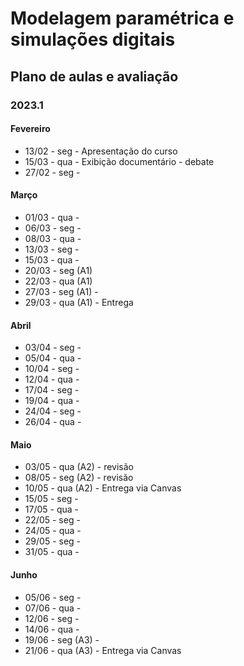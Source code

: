 # Modelagem paramétrica e simulações digitais

## Plano de aulas e avaliação
### 2023.1

#### Fevereiro

* 13/02 - seg - Apresentação do curso
* 15/03 - qua - Exibição documentário - debate
* 27/02 - seg - 


#### Março

* 01/03 - qua -
* 06/03 - seg - 
* 08/03 - qua -
* 13/03 - seg - 
* 15/03 - qua -
* 20/03 - seg (A1)
* 22/03 - qua (A1) 
* 27/03 - seg (A1) - 
* 29/03 - qua (A1) - Entrega

  

#### Abril

* 03/04 - seg - 
* 05/04 - qua -
* 10/04 - seg - 
* 12/04 - qua - 
* 17/04 - seg - 
* 19/04 - qua -
* 24/04 - seg -
* 26/04 - qua -


#### Maio

* 03/05 - qua (A2) - revisão
* 08/05 - seg (A2) - revisão
* 10/05 - qua (A2) - Entrega via Canvas
* 15/05 - seg - 
* 17/05 - qua -
* 22/05 - seg - 
* 24/05 - qua - 
* 29/05 - seg -
* 31/05 - qua -
  
#### Junho


* 05/06 - seg -
* 07/06 - qua -
* 12/06 - seg -
* 14/06 - qua -
* 19/06 - seg (A3) - 
* 21/06 - qua (A3) - Entrega via Canvas

